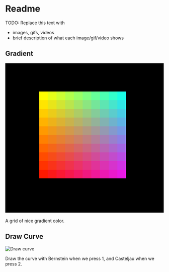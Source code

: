 # Readme

TODO: Replace this text with

* images, gifs, videos
* brief description of what each image/gif/video shows

## Gradient

![gradient](gradient.png)

A grid of nice gradient color.

## Draw Curve

![Draw curve](http://g.recordit.co/HcTW4JwCLE.gif)

Draw the curve with Bernstein when we press 1, and Casteljau when we
press 2.



